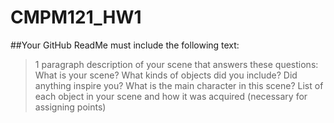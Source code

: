 # CMPM121_HW1
 
##Your GitHub ReadMe must include the following text:
> 1 paragraph description of your scene that answers these questions:
> What is your scene?
> What kinds of objects did you include?
> Did anything inspire you?
> What is the main character in this scene?
> List of each object in your scene and how it was acquired (necessary for assigning points)